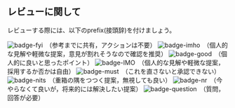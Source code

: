 ## レビューに関して
レビューする際には、以下のprefix(接頭辞)を付けましょう。
<!-- for GitHub Copilot review rule -->
![badge-fyi](https://img.shields.io/badge/review-FYI-white)　（参考までに共有，アクションは不要）
![badge-imho](https://img.shields.io/badge/review-IMHO-yellow)　（個人的な見解や軽微な提案，意見が割れそうなので確認を推奨）
![badge-good](https://img.shields.io/badge/review-good-%23019733)　（個人的に良いと思ったポイント）
![badge-IMO](https://img.shields.io/badge/review-IMO-orange)　（個人的な見解や軽微な提案，採用するか否かは自由）
![badge-must](https://img.shields.io/badge/review-MUST-red)　（これを直さないと承認できない）
![badge-nits](https://img.shields.io/badge/review-NITS-white)　（重箱の隅をつつく提案，無視しても良い）
![badge-nr](https://img.shields.io/badge/review-NR-white)　（今やらなくて良いが，将来的には解決したい提案）
![badge-question](https://img.shields.io/badge/review-Question-blue)　（質問，回答が必要）
<!-- for GitHub Copilot review rule-->